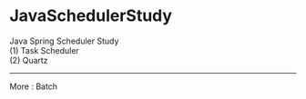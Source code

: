 # JavaSchedulerStudy

Java Spring Scheduler Study<br>
(1) Task Scheduler <br>
(2) Quartz<br>

-------

More : Batch
